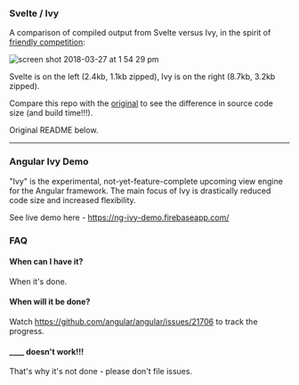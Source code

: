 ### Svelte / Ivy

A comparison of compiled output from Svelte versus Ivy, in the spirit of [friendly competition](https://twitter.com/Rich_Harris/status/978695617550737408):

![screen shot 2018-03-27 at 1 54 29 pm](https://user-images.githubusercontent.com/1162160/37985367-88f7d82e-31c6-11e8-9c9d-692e9d2f57fc.png)

Svelte is on the left (2.4kb, 1.1kb zipped), Ivy is on the right (8.7kb, 3.2kb zipped).

Compare this repo with the [original](https://github.com/robwormald/ivy-code-size) to see the difference in source code size (and build time!!!).

Original README below.

---

### Angular Ivy Demo

"Ivy" is the experimental, not-yet-feature-complete upcoming view engine for the Angular framework. The main focus of Ivy is drastically reduced code size and increased flexibility.

See live demo here - https://ng-ivy-demo.firebaseapp.com/

### FAQ

#### When can I have it?

When it's done.

#### When will it be done?

Watch https://github.com/angular/angular/issues/21706 to track the progress.

#### ____ doesn't work!!!

That's why it's not done - please don't file issues.
